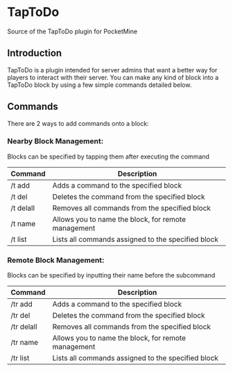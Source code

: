 # TapToDo
Source of the TapToDo plugin for PocketMine

## Introduction

TapToDo is a plugin intended for server admins that want a better way for players to interact with their server. You can make any kind of block into a TapToDo block by using a few simple commands detailed below.

## Commands

There are 2 ways to add commands onto a block:

### Nearby Block Management:
Blocks can be specified by tapping them after executing the command

|     Command      |                    Description                      |
|------------------|-----------------------------------------------------|
| /t add <command> | Adds a command to the specified block               |
| /t del <command> | Deletes the command from the specified block        |
| /t delall        | Removes all commands from the specified block       |
| /t name <name>   | Allows you to name the block, for remote management |
| /t list          | Lists all commands assigned to the specified block  |

### Remote Block Management:
Blocks can be specified by inputting their name before the subcommand

|         Command          |                    Description                      |
|--------------------------|-----------------------------------------------------|
| /tr <name> add <command> | Adds a command to the specified block               |
| /tr <name> del <command> | Deletes the command from the specified block        |
| /tr <name> delall        | Removes all commands from the specified block       |
| /tr <name> name <name>   | Allows you to name the block, for remote management |
| /tr <name> list          | Lists all commands assigned to the specified block  |
